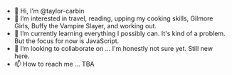 - 👋 Hi, I’m @taylor-carbin
- 👀 I’m interested in travel, reading, upping my cooking skills, Gilmore Girls, Buffy the Vampire Slayer, and working out.
- 🌱 I’m currently learning everything I possibly can. It's kind of a problem. But the focus for now is JavaScript.
- 💞️ I’m looking to collaborate on ... I'm honestly not sure yet. Still new here.
- 📫 How to reach me ... TBA

<!---
taylor-carbin/taylor-carbin is a ✨ special ✨ repository because its `README.md` (this file) appears on your GitHub profile.
You can click the Preview link to take a look at your changes.
--->
